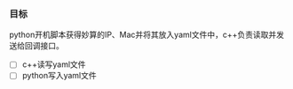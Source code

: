 ### 目标

python开机脚本获得妙算的IP、Mac并将其放入yaml文件中，c++负责读取并发送给回调接口。


* [ ]  c++读写yaml文件
* [ ]  python写入yaml文件
